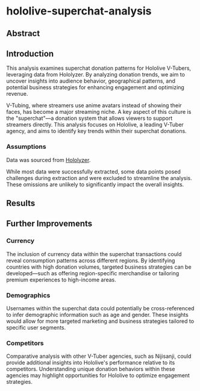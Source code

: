 # hololive-superchat-analysis

## Abstract

## Introduction
This analysis examines superchat donation patterns for Hololive V-Tubers, leveraging data from Hololyzer. By analyzing donation trends, we aim to uncover insights into audience behavior, geographical patterns, and potential business strategies for enhancing engagement and optimizing revenue.


V-Tubing, where streamers use anime avatars instead of showing their faces, has become a major streaming niche. A key aspect of this culture is the "superchat"—a donation system that allows viewers to support streamers directly. This analysis focuses on Hololive, a leading V-Tuber agency, and aims to identify key trends within their superchat donations.

### Assumptions
Data was sourced from [Hololyzer](https://www.hololyzer.net/youtube/index.html). 

While most data were successfully extracted, some data points posed challenges during extraction and were excluded to streamline the analysis. These omissions are unlikely to significantly impact the overall insights.


## Results

## Further Improvements
### Currency
The inclusion of currency data within the superchat transactions could reveal consumption patterns across different regions. By identifying countries with high donation volumes, targeted business strategies can be developed—such as offering region-specific merchandise or tailoring premium experiences to high-income areas.

### Demographics
Usernames within the superchat data could potentially be cross-referenced to infer demographic information such as age and gender. These insights would allow for more targeted marketing and business strategies tailored to specific user segments.

### Competitors
Comparative analysis with other V-Tuber agencies, such as Nijisanji, could provide additional insights into Hololive's performance relative to its competitors. Understanding unique donation behaviors within these agencies may highlight opportunities for Hololive to optimize engagement strategies.

